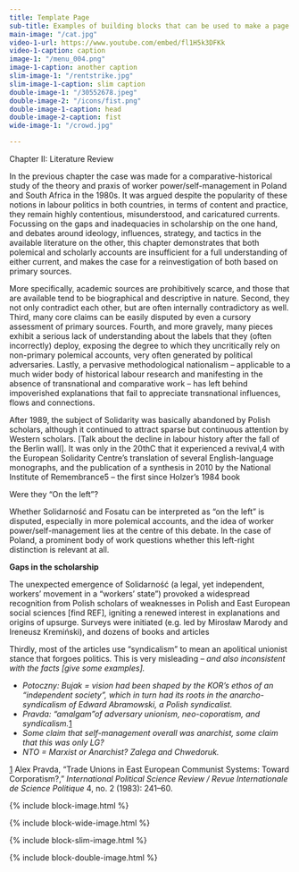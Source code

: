 ```yaml
---
title: Template Page
sub-title: Examples of building blocks that can be used to make a page
main-image: "/cat.jpg"
video-1-url: https://www.youtube.com/embed/fl1H5k3DFKk
video-1-caption: caption
image-1: "/menu_004.png"
image-1-caption: another caption
slim-image-1: "/rentstrike.jpg"
slim-image-1-caption: slim caption
double-image-1: "/30552678.jpeg"
double-image-2: "/icons/fist.png"
double-image-1-caption: head
double-image-2-caption: fist
wide-image-1: "/crowd.jpg"

---
```

<div id="intro-paragraph" class="paragraph col-md-8 offset-md-2" markdown=1>

Chapter II: Literature Review

In the previous chapter the case was made for a comparative-historical study of the theory and praxis of worker power/self-management in Poland and South Africa in the 1980s. It was argued despite the popularity of these notions in labour politics in both countries, in terms of content and practice, they remain highly contentious, misunderstood, and caricatured currents. Focussing on the gaps and inadequacies in scholarship on the one hand, and debates around ideology, influences, strategy, and tactics in the available literature on the other, this chapter demonstrates that both polemical and scholarly accounts are insufficient for a full understanding of either current, and makes the case for a reinvestigation of both based on primary sources.

More specifically, academic sources are prohibitively scarce, and those that are available tend to be biographical and descriptive in nature. Second, they not only contradict each other, but are often internally contradictory as well. Third, many core claims can be easily disputed by even a cursory assessment of primary sources. Fourth, and more gravely, many pieces exhibit a serious lack of understanding about the labels that they (often incorrectly) deploy, exposing the degree to which they uncritically rely on non-primary polemical accounts, very often generated by political adversaries. Lastly, a pervasive methodological nationalism – applicable to a much wider body of historical labour research and manifesting in the absence of transnational and comparative work – has left behind impoverished explanations that fail to appreciate transnational influences, flows and connections.

</div>

<div class="normal-paragraph paragraph col-md-8 offset-md-2" markdown=1>

After 1989, the subject of Solidarity was basically abandoned by Polish scholars, although it continued to attract sparse but continuous attention by Western scholars. \[Talk about the decline in labour history after the fall of the Berlin wall\]. It was only in the 20thC that it experienced a revival,4 with the European Solidarity Centre’s translation of several English-language monographs, and the publication of a synthesis in 2010 by the National Institute of Remembrance5 – the first since Holzer’s 1984 book

Were they “On the left”?

Whether Solidarność and Fosatu can be interpreted as “on the left” is disputed, especially in more polemical accounts, and the idea of worker power/self-management lies at the centre of this debate. In the case of Poland, a prominent body of work questions whether this left-right distinction is relevant at all.

**Gaps in the scholarship**

  
The unexpected emergence of Solidarność (a legal, yet independent, workers’ movement in a “workers’ state”) provoked a widespread recognition from Polish scholars of weaknesses in Polish and East European social sciences \[find REF\], igniting a renewed interest in explanations and origins of upsurge. Surveys were initiated (e.g. led by Mirosław Marody and Ireneusz Kremiński), and dozens of books and articles

Thirdly, most of the articles use “syndicalism” to mean an apolitical unionist stance that forgoes politics. This is very misleading _– and also inconsistent with the facts \[give some examples\]._

* _Potoczny: Bujak = vision had been shaped by the KOR’s ethos of an “independent society”, which in turn had its roots in the anarcho-syndicalism of Edward Abramowski, a Polish syndicalist._
* _Pravda: “amalgam”of adversary unionism, neo-coporatism, and syndicalism._[1](#sdfootnote1sym)
* _Some claim that self-management overall was anarchist, some claim that this was only LG?_
* _NTO = Marxist or Anarchist? Zalega and Chwedoruk._

[1](#sdfootnote1anc) Alex Pravda, “Trade Unions in East European Communist Systems: Toward Corporatism?,” _International Political Science Review / Revue Internationale de Science Politique_ 4, no. 2 (1983): 241–60.

</div>

{% include block-image.html %}

{% include block-wide-image.html %}

{% include block-slim-image.html %}

{% include block-double-image.html %}